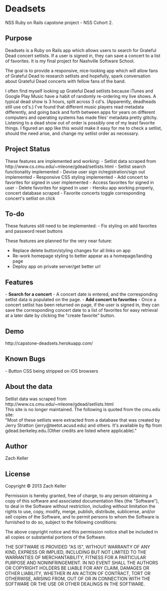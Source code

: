<h1>Deadsets</h1>
NSS Ruby on Rails capstone project - NSS Cohort 2.

<h2>Purpose</h2>
Deadsets is a Ruby on Rails app which allows users to search for Grateful Dead concert setlists. If a user is signed in, they can save a concert to a list of favorites. It is my final project for Nashville Software School.

The goal is to provide a responsive, nice-looking app which will allow fans of Grateful Dead to research setlists and hopefully, spark conversation about Grateful Dead concerts with fellow fans of the band.

I often find myself looking up Grateful Dead setlists because iTunes and Google Play Music have a habit of randomly re-ordering my live shows. A typical dead show is 3 hours, split across 3 cd's. (Apparently, deadheads still use cd's.) I've found that different music players read metadata differently, and going back and forth between apps for years on different computers and operating systems has made files' metadata pretty glitchy. Listening to a dead show out of order is possibly one of my least favorite things. I figured an app like this would make it easy for me to check a setlist, should the need arise, and change my setlist order as necessary.

<h2>Project Status</h2>
These features are implemented and working:
- Setlist data scraped from http://www.cs.cmu.edu/~mleone/gdead/setlists.html
- Setlist search functionality implemented
- Devise user sign in/registration/sign out implemented
- Responsive CSS styling implemented
- Add concert to favorites for signed in user implemented
- Access favorites for signed in user
- Delete favorites for signed in user
- Heroku app working properly, concert database scraped
- Favorite concerts toggle corresponding concert's setlist on click

<h2>To-do</h2>
These features still need to be implemented:
- Fix styling on add favorites and password reset buttons

These features are planned for the very near future:
- Replace delete button/styling changes for all links on app
- Re-work homepage styling to better appear as a homepage/landing page
- Deploy app on private server/get better url

<h2>Features</h2>
- <strong>Search for a concert</strong> - A concert date is entered, and the corresponding setlist data is populated on the page.
- <strong>Add concert to favorites</strong> - Once a concert setlist has been returned on page, if the user is signed in, they can save the corresponding concert date to a list of favorites for easy retrieval at a later date by clicking the "create favorite" button.

<h2>Demo</h2>
http://capstone-deadsets.herokuapp.com/

<h2>Known Bugs</h2>
- Button CSS being stripped on iOS browsers

<h2>About the data</h2>
Setlist data was scraped from http://www.cs.cmu.edu/~mleone/gdead/setlists.html<br>
This site is no longer maintained. The following is quoted from the cmu.edu site:<br>
"Most of these setlists were extracted from a database that was created by Jerry Stratton (jerry@teetot.acusd.edu) and others. It's available by ftp from gdead.berkeley.edu.(Other credits are listed where applicable)."

<h2>Author</h2>
Zach Keller

<h2>License</h2>
Copyright &copy; 2013 Zach Keller

Permission is hereby granted, free of charge, to any person obtaining a copy of this software and associated documentation files (the "Software"), to deal in the Software without restriction, including without limitation the rights to use, copy, modify, merge, publish, distribute, sublicense, and/or sell copies of the Software, and to permit persons to whom the Software is furnished to do so, subject to the following conditions:

The above copyright notice and this permission notice shall be included in all copies or substantial portions of the Software.

THE SOFTWARE IS PROVIDED "AS IS", WITHOUT WARRANTY OF ANY KIND, EXPRESS OR IMPLIED, INCLUDING BUT NOT LIMITED TO THE WARRANTIES OF MERCHANTABILITY, FITNESS FOR A PARTICULAR PURPOSE AND NONINFRINGEMENT. IN NO EVENT SHALL THE AUTHORS OR COPYRIGHT HOLDERS BE LIABLE FOR ANY CLAIM, DAMAGES OR OTHER LIABILITY, WHETHER IN AN ACTION OF CONTRACT, TORT OR OTHERWISE, ARISING FROM, OUT OF OR IN CONNECTION WITH THE SOFTWARE OR THE USE OR OTHER DEALINGS IN THE SOFTWARE.
